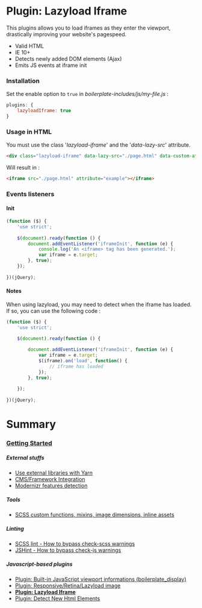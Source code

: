 # Plugin: Lazyload Iframe

This plugins allows you to load iframes as they enter the viewport, drastically improving your website's pagespeed.

- Valid HTML
- IE 10+
- Detects newly added DOM elements (Ajax)
- Emits JS events at iframe init

### Installation

Set the enable option to `true` in *boilerplate-includes/js/my-file.js* :

```js
plugins: {
    lazyloadIframe: true
}
```

### Usage in HTML

You must use the class '*lazyload-iframe*' and the '*data-lazy-src*' attribute.

```html
<div class="lazyload-iframe" data-lazy-src="./page.html" data-custom-attribute="example"></div>
```

Will result in :

```html
<iframe src="./page.html" attribute="example"></iframe>
```

### Events listeners

#### Init

```js
(function ($) {
    'use strict';
    
    $(document).ready(function () {
        document.addEventListener('iframeInit', function (e) {
            console.log('An <iframe> tag has been generated.');
            var iframe = e.target;
        }, true);
    });
        
})(jQuery);
```

#### Notes

When using lazyload, you may need to detect when the iframe has loaded. If so, you can use the following code :

```js
(function ($) {
    'use strict';

    $(document).ready(function () {
        
        document.addEventListener('iframeInit', function (e) {
            var iframe = e.target;
            $(iframe).on('load', function() {
                // iframe has loaded
            });
        }, true);
        
    });
    
})(jQuery);
```

# Summary

### [Getting Started](./readme.md)

##### External stuffs

- [Use external libraries with Yarn](./external-libraries.md)
- [CMS/Framework Integration](./cms-framework.md)
- [Modernizr features detection](./modernizr.md)

##### Tools

- [SCSS custom functions, mixins, image dimensions, inline assets](./scss-functions.md)

##### Linting

- [SCSS lint - How to bypass check-scss warnings](./scss-lint.md)
- [JSHint - How to bypass check-js warnings](./jshint.md)

##### Javascript-based plugins

- [Plugin: Built-in JavaScript viewport informations (boilerplate_display)](./viewport-framework.md)
- [Plugin: Responsive/Retina/Lazyload image](./responsive-image-plugin.md)
- **[Plugin: Lazyload Iframe](./lazyload-iframe.md)**
- [Plugin: Detect New Html Elements](./detect-new-html-elements.md)